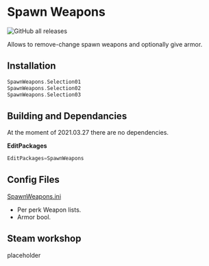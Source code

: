 # Spawn Weapons

![GitHub all releases](https://img.shields.io/github/downloads/Insulting-Pros/SpawnWeapons/total)

Allows to remove-change spawn weapons and optionally give armor.

## Installation

```cpp
SpawnWeapons.Selection01
SpawnWeapons.Selection02
SpawnWeapons.Selection03
```

## Building and Dependancies

At the moment of 2021.03.27 there are no dependencies.

**EditPackages**

```cpp
EditPackages=SpawnWeapons
```

## Config Files

[SpawnWeapons.ini](Configs/SpawnWeapons.ini 'main config')

* Per perk Weapon lists.
* Armor bool.

## Steam workshop

placeholder
